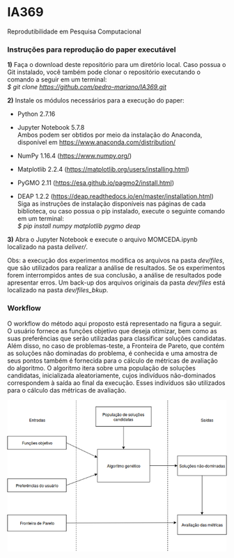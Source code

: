 # IA369
Reprodutibilidade em Pesquisa Computacional

### Instruções para reprodução do paper executável

**1)** Faça o download deste repositório para um diretório local. Caso possua o Git instalado, você também pode clonar o repositório executando o comando a seguir em um terminal: <br>
*$ git clone https://github.com/pedro-mariano/IA369.git*

**2)** Instale os módulos necessários para a execução do paper:

- Python 2.7.16
- Jupyter Notebook 5.7.8 <br>
Ambos podem ser obtidos por meio da instalação do Anaconda, disponível em https://www.anaconda.com/distribution/

- NumPy 1.16.4 (https://www.numpy.org/)
- Matplotlib 2.2.4 (https://matplotlib.org/users/installing.html)
- PyGMO 2.11 (https://esa.github.io/pagmo2/install.html)
- DEAP 1.2.2 (https://deap.readthedocs.io/en/master/installation.html) <br>
Siga as instruções de instalação disponíveis nas páginas de cada biblioteca, ou caso possua o pip instalado, execute o seguinte comando em um terminal:<br>
*$ pip install numpy matplotlib pygmo deap*

**3)** Abra o Jupyter Notebook e execute o arquivo MOMCEDA.ipynb localizado na pasta *deliver/*.

Obs: a execução dos experimentos modifica os arquivos na pasta *dev/files*, que são utilizados para realizar a análise de resultados. Se os experimentos forem interrompidos antes de sua conclusão, a análise de resultados pode apresentar erros. Um back-up dos arquivos originais da pasta *dev/files* está localizado na pasta *dev/files_bkup*.

### Workflow

O workflow do método aqui proposto está representado na figura a seguir. O usuário fornece as funções objetivo que deseja otimizar, bem como as suas preferências que serão utilizadas para classificar soluções candidatas. Além disso, no caso de problemas-teste, a Fronteira de Pareto, que contém as soluções não dominadas do problema, é conhecida e uma amostra de seus pontos também é fornecida para o cálculo de métricas de avaliação do algoritmo. O algoritmo itera sobre uma população de soluções candidatas, inicializada aleatoriamente, cujos indivíduos não-dominados correspondem à saída ao final da execução. Esses indivíduos são utilizados para o cálculo das métricas de avaliação.

<img src="figures/MOMCEDA-workflow.png" class="center">
